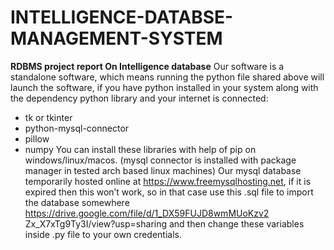 # INTELLIGENCE-DATABSE-MANAGEMENT-SYSTEM
**RDBMS project report On Intelligence database**
Our software is a standalone software, which means
running the python file shared above will launch the
software, if you have python installed in your system along
with the dependency python library and your internet is
connected:
- tk or tkinter
- python-mysql-connector
- pillow
- numpy
You can install these libraries with help of pip on
windows/linux/macos. (mysql connector is installed with
package manager in tested arch based linux machines)
Our mysql database temporarily hosted online at
https://www.freemysqlhosting.net, if it is expired then this
won’t work, so in that case use this .sql file to import the
database somewhere
https://drive.google.com/file/d/1_DX59FUJD8wmMUoKzv2
Zx_X7xTg9Ty3I/view?usp=sharing
and then change these variables inside .py file to your
own credentials.
